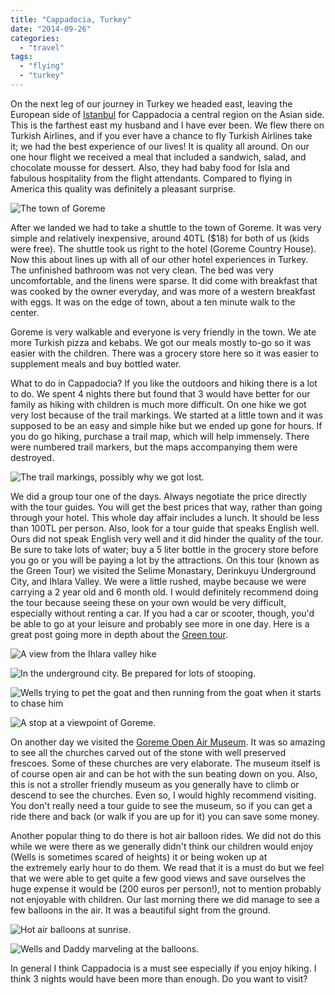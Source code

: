 ```yaml
---
title: "Cappadocia, Turkey"
date: "2014-09-26"
categories:
  - "travel"
tags:
  - "flying"
  - "turkey"
---
```


On the next leg of our journey in Turkey we headed east, leaving the European side of [Istanbul](http://youngmodernmama.com/2014/09/traveling-abroad-istanbul/ "Traveling Abroad: Istanbul") for Cappadocia a central region on the Asian side. This is the farthest east my husband and I have ever been. We flew there on Turkish Airlines, and if you ever have a chance to fly Turkish Airlines take it; we had the best experience of our lives! It is quality all around. On our one hour flight we received a meal that included a sandwich, salad, and chocolate mousse for dessert. Also, they had baby food for Isla and fabulous hospitality from the flight attendants. Compared to flying in America this quality was definitely a pleasant surprise.

![The town of Goreme](images/10313080_10100598776144804_6598000804829799730_n.jpg)

After we landed we had to take a shuttle to the town of Goreme. It was very simple and relatively inexpensive, around 40TL ($18) for both of us (kids were free). The shuttle took us right to the hotel (Goreme Country House). Now this about lines up with all of our other hotel experiences in Turkey. The unfinished bathroom was not very clean. The bed was very uncomfortable, and the linens were sparse. It did come with breakfast that was cooked by the owner everyday, and was more of a western breakfast with eggs. It was on the edge of town, about a ten minute walk to the center.

Goreme is very walkable and everyone is very friendly in the town. We ate more Turkish pizza and kebabs. We got our meals mostly to-go so it was easier with the children. There was a grocery store here so it was easier to supplement meals and buy bottled water.

What to do in Cappadocia? If you like the outdoors and hiking there is a lot to do. We spent 4 nights there but found that 3 would have better for our family as hiking with children is much more difficult. On one hike we got very lost because of the trail markings. We started at a little town and it was supposed to be an easy and simple hike but we ended up gone for hours. If you do go hiking, purchase a trail map, which will help immensely. There were numbered trail markers, but the maps accompanying them were destroyed.

![The trail markings, possibly why we got lost. ](images/10172732_10100598778270544_5754662918121009237_n.jpg)

We did a group tour one of the days. Always negotiate the price directly with the tour guides. You will get the best prices that way, rather than going through your hotel. This whole day affair includes a lunch. It should be less than 100TL per person. Also, look for a tour guide that speaks English well. Ours did not speak English very well and it did hinder the quality of the tour. Be sure to take lots of water; buy a 5 liter bottle in the grocery store before you go or you will be paying a lot by the attractions. On this tour (known as the Green Tour) we visited the Selime Monastary, Derinkuyu Underground City, and Ihlara Valley. We were a little rushed, maybe because we were carrying a 2 year old and 6 month old. I would definitely recommend doing the tour because seeing these on your own would be very difficult, especially without renting a car. If you had a car or scooter, though, you'd be able to go at your leisure and probably see more in one day. Here is a great post going more in depth about the [Green tour](http://www.captivatingcappadocia.com/cappadocia-green-tour/).

![A view from the Ihlara valley hike](images/10262002_10100598776259574_3180028645688876147_n.jpg)

![In the underground city. Be prepared for lots of stooping. ](images/10156050_10100598778505074_2914887458776761477_n.jpg)

![Wells trying to pet the goat and then running from the goat when it starts to chase him](images/10330414_10100598777387314_2078254504481410886_n.jpg)

![A stop at a viewpoint of Goreme. ](images/1526413_10100598775206684_6131859495789296006_n.jpg)

On another day we visited the [Goreme Open Air Museum](http://www.goreme.com/goreme-open-air-museum.php). It was so amazing to see all the churches carved out of the stone with well preserved frescoes. Some of these churches are very elaborate. The museum itself is of course open air and can be hot with the sun beating down on you. Also, this is not a stroller friendly museum as you generally have to climb or descend to see the churches. Even so, I would highly recommend visiting. You don't really need a tour guide to see the museum, so if you can get a ride there and back (or walk if you are up for it) you can save some money.

Another popular thing to do there is hot air balloon rides. We did not do this while we were there as we generally didn't think our children would enjoy (Wells is sometimes scared of heights) it or being woken up at the extremely early hour to do them. We read that it is a must do but we feel that we were able to get quite a few good views and save ourselves the huge expense it would be (200 euros per person!), not to mention probably not enjoyable with children. Our last morning there we did manage to see a few balloons in the air. It was a beautiful sight from the ground.

![Hot air balloons at sunrise. ](images/10314478_10100598774034034_8385185353349031970_n.jpg)

![Wells and Daddy marveling at the balloons. ](images/10336720_10100598774088924_8780724000922145026_n.jpg)

In general I think Cappadocia is a must see especially if you enjoy hiking. I think 3 nights would have been more than enough. Do you want to visit?

